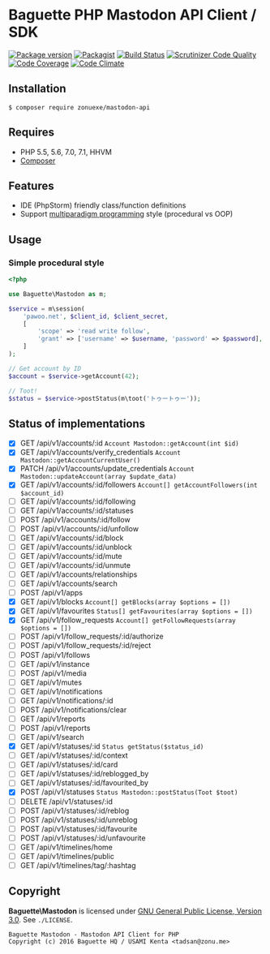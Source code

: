 # Baguette PHP Mastodon API Client / SDK

[![Package version](http://img.shields.io/packagist/v/zonuexe/mastodon-api.svg?style=flat)](https://packagist.org/packages/zonuexe/mastodon-api)
[![Packagist](http://img.shields.io/packagist/dt/zonuexe/mastodon-api.svg?style=flat)](https://packagist.org/packages/zonuexe/mastodon-api)
[![Build Status](https://travis-ci.org/BaguettePHP/mastodon-api.svg?branch=master)](https://travis-ci.org/BaguettePHP/mastodon-api)
[![Scrutinizer Code Quality](https://scrutinizer-ci.com/g/BaguettePHP/mastodon-api/badges/quality-score.png?b=master)](https://scrutinizer-ci.com/g/BaguettePHP/mastodon-api/?branch=master)
[![Code Coverage](https://scrutinizer-ci.com/g/BaguettePHP/mastodon-api/badges/coverage.png?b=master)](https://scrutinizer-ci.com/g/BaguettePHP/mastodon-api/?branch=master)
[![Code Climate](https://codeclimate.com/github/BaguettePHP/mastodon-api.svg)](https://codeclimate.com/github/BaguettePHP/mastodon-api)

## Installation

```
$ composer require zonuexe/mastodon-api
```

## Requires

* PHP 5.5, 5.6, 7.0, 7.1, HHVM
* [Composer](https://getcomposer.org/)

## Features

* IDE (PhpStorm) friendly class/function definitions
* Support [multiparadigm programming](https://en.wikipedia.org/wiki/Programming_paradigm) style (procedural vs OOP)

## Usage

### Simple procedural style

```php
<?php

use Baguette\Mastodon as m;

$service = m\session(
    'pawoo.net', $client_id, $client_secret,
    [
        'scope' => 'read write follow',
        'grant' => ['username' => $username, 'password' => $password],
    ]
);

// Get account by ID
$account = $service->getAccount(42);

// Toot!
$status = $service->postStatus(m\toot('トゥートゥー'));
```

## Status of implementations

* [x] GET /api/v1/accounts/:id `Account Mastodon::getAccount(int $id)`
* [x] GET /api/v1/accounts/verify_credentials `Account Mastodon::getAccountCurrentUser()`
* [x] PATCH /api/v1/accounts/update_credentials  `Account Mastodon::updateAccount(array $update_data)`
* [x] GET /api/v1/accounts/:id/followers `Account[] getAccountFollowers(int $account_id)`
* [ ] GET /api/v1/accounts/:id/following
* [ ] GET /api/v1/accounts/:id/statuses
* [ ] POST /api/v1/accounts/:id/follow
* [ ] POST /api/v1/accounts/:id/unfollow
* [ ] GET /api/v1/accounts/:id/block
* [ ] GET /api/v1/accounts/:id/unblock
* [ ] GET /api/v1/accounts/:id/mute
* [ ] GET /api/v1/accounts/:id/unmute
* [ ] GET /api/v1/accounts/relationships
* [ ] GET /api/v1/accounts/search
* [ ] POST /api/v1/apps
* [x] GET /api/v1/blocks `Account[] getBlocks(array $options = [])`
* [x] GET /api/v1/favourites `Status[] getFavourites(array $options = [])`
* [x] GET /api/v1/follow_requests `Account[] getFollowRequests(array $options = [])`
* [ ] POST /api/v1/follow_requests/:id/authorize
* [ ] POST /api/v1/follow_requests/:id/reject
* [ ] POST /api/v1/follows
* [ ] GET /api/v1/instance
* [ ] POST /api/v1/media
* [ ] GET /api/v1/mutes
* [ ] GET /api/v1/notifications
* [ ] GET /api/v1/notifications/:id
* [ ] POST /api/v1/notifications/clear
* [ ] GET /api/v1/reports
* [ ] POST /api/v1/reports
* [ ] GET /api/v1/search
* [x] GET /api/v1/statuses/:id `Status getStatus($status_id)`
* [ ] GET /api/v1/statuses/:id/context
* [ ] GET /api/v1/statuses/:id/card
* [ ] GET /api/v1/statuses/:id/reblogged_by
* [ ] GET /api/v1/statuses/:id/favourited_by
* [x] POST /api/v1/statuses `Status Mastodon::postStatus(Toot $toot)`
* [ ] DELETE /api/v1/statuses/:id
* [ ] POST /api/v1/statuses/:id/reblog
* [ ] POST /api/v1/statuses/:id/unreblog
* [ ] POST /api/v1/statuses/:id/favourite
* [ ] POST /api/v1/statuses/:id/unfavourite
* [ ] GET /api/v1/timelines/home
* [ ] GET /api/v1/timelines/public
* [ ] GET /api/v1/timelines/tag/:hashtag

Copyright
---------

**Baguette\\Mastodon** is licensed under [GNU General Public License, Version 3.0](https://www.gnu.org/licenses/gpl-3.0.html). See `./LICENSE`.

    Baguette Mastodon - Mastodon API Client for PHP
    Copyright (c) 2016 Baguette HQ / USAMI Kenta <tadsan@zonu.me>
